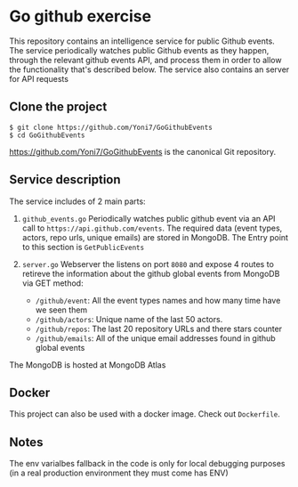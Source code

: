 # Go github exercise 

This repository contains an intelligence service for public Github events.
The service periodically watches public Github events as they happen, through the relevant github events API, and process them in order to allow the functionality that's described below.
The service also contains an server for API requests

## Clone the project

```
$ git clone https://github.com/Yoni7/GoGithubEvents
$ cd GoGithubEvents
```
https://github.com/Yoni7/GoGithubEvents is the canonical Git repository.

## Service description

The service includes of 2 main parts:
1. `github_events.go`
Periodically watches public github event via an API call to `https://api.github.com/events`. 
    The required data (event types, actors, repo urls, unique emails) are stored in MongoDB.
    The Entry point to this section is `GetPublicEvents`

2. `server.go`
Webserver the listens on port `8080` and expose 4 routes to retireve the information about the github global events from MongoDB via GET method:
    - `/github/event`: All the event types names and how many time have we seen them
    - `/github/actors`: Unique name of the last 50 actors.
    - `/github/repos`: The last 20 repository URLs and there stars counter
    - `/github/emails`: All of the unique email addresses found in github global events

The MongoDB is hosted at MongoDB Atlas

## Docker
This project can also be used with a docker image. Check out `Dockerfile`.

## Notes
The env varialbes fallback in the code is only for local debugging purposes (in a real production environment they must come has ENV)
